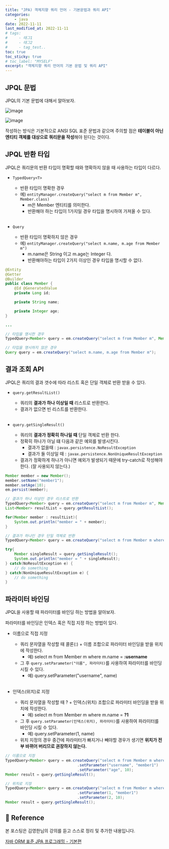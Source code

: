 ```yaml
---
title: "JPA) 객체지향 쿼리 언어 - 기본문법과 쿼리 API"
categories: 
    - java
date: 2022-11-11
last_modified_at: 2022-11-11
# tags:
#     - 태그1
#     - 태그2
#     - tag_test..
toc: true
toc_sticky: true
# toc_label: "MYSELF"
excerpt: "객체지향 쿼리 언어의 기본 문법 및 쿼리 API"
---
```


## JPQL 문법

JPQL의 기본 문법에 대해서 알아보자.

![image](https://user-images.githubusercontent.com/36228833/201143241-4012ba40-424e-4120-a432-722d0c10c35b.png)

![image](https://user-images.githubusercontent.com/36228833/201143346-d27c4dbc-d47e-4b2f-b4a4-af73c5438f37.png)

작성하는 방식은 기본적으로 ANSI SQL 표준 문법과 같으며 주의할 점은 **테이블이 아닌 엔티티 객체를 대상으로 쿼리문을 작성**해야 된다는 것이다.

## JPQL 반환 타입

JPQL은 쿼리문의 반환 타입이 명확할 때와 명확하지 않을 때 사용하는 타입이 다르다.

- `TypedQuery<T>`
  - 반환 타입이 명확한 경우
  - 예) `entityManager.createQuery("select m from Member m", Member.class)`
    - m은 Member 엔티티를 의미한다.
    - 반환해야 하는 타입이 1가지일 경우 타입을 명시하여 가져올 수 있다.<br/><br/>

- `Query`
  - 반환 타입이 명확하지 않은 경우
  - 예) `entityManager.createQuery("select m.name, m.age from Member m")`
    - m.name은 String 이고 m.age는 Integer 다.
    - 반환해야하는 타입이 2가지 이상인 경우 타입을 명시할 수 없다.

```java
@Entity
@Getter
@Builder
public class Member {
    @Id @GeneratedValue
    private Long id;

    private String name;

    private Integer age;
}

...

// 타입을 명시한 경우
TypedQuery<Member> query = em.createQuery("select m from Member m", Member.class);

// 타입을 명시하지 않은 경우
Query query = em.createQuery("select m.name, m.age from Member m");
```

## 결과 조회 API

JPQL은 쿼리의 결과 갯수에 따라 리스트 혹은 단일 객체로 반환 받을 수 있다.

- `query.getResultList()`
  - 쿼리의 **결과가 하나 이상일 때** 리스트로 반환한다.
  - 결과가 없으면 빈 리스트를 반환한다.<br/><br/>

- `query.getSingleResult()`
  - 쿼리의 **결과가 정확히 하나일 때** 단일 객체로 반환 한다.
  - 정확히 하나가 아닐 떄 다음과 같은 예외를 발생시킨다.
    - 결과가 없을때 : `javax.persistence.NoResultException`
    - 결과가 둘 이상일 때 : `javax.persistence.NonUniqueResultException`
  - 결과가 정확하게 하나가 아니면 예외가 발생되기 때문에 try-catch로 작성해야한다. (잘 사용되지 않는다.)


```java
Member member = new Member();
member.setName("member1");
member.setAge(10);
em.persist(member);

// 결과가 하나 이상인 경우 리스트로 반환
TypedQuery<Member> query = em.createQuery("select m from Member m", Member.class);
List<Member> resultList = query.getResultList();

for(Member member : resultList){
    System.out.println("member = " + member);
}

// 결과가 하나인 경우 단일 객체로 반환
TypedQuery<Member> query = em.createQuery("select m from Member m where m.name = 'member1' and m.age = 10", Member.class);

try{
    Member singleResult = query.getSingleResult();
    System.out.println("member = " + singleResult);
} catch(NoResultException e) {
    // do something
} catch(NonUniqueResultException e) {
    // do something
}
```

## 파라미터 바인딩

JPQL을 사용할 때 파라미터를 바인딩 하는 방법을 알아보자.

파라미터를 바인딩은 인덱스 혹은 직접 지정 하는 방법이 있다.

- 이름으로 직접 지정
  - 쿼리 문자열을 작성할 때 콜론(:) + 이름 조합으로 파라미터 바인딩을 받을 위치에 작성한다.
    - 예) select m from Member m where m.name = **:username**
  - 그 후 `query.setParameter("이름", 파라미터)`를 사용하여 파라미터를 바인딩 시킬 수 있다.
    - 예) query.setParameter("username", name) <br/><br/>

- 인덱스(위치)로 지정
  - 쿼리 문자열을 작성할 때 ? + 인덱스(위치) 조합으로 파라미터 바인딩을 받을 위치에 작성한다.
    - 예) select m from Member m where m.name = **?1**
  - 그 후 `query.setParameter(인덱스(위치), 파라미터)`를 사용하여 파라미터를 바인딩 시킬 수 있다.
    - 예) query.setParameter(1, name)
  - 위치 지정의 경우 중간에 파라미터가 빠지거나 빼야할 경우가 생기면 **위치가 전부 바뀌어 버리므로 권장하지 않는다.**

```java
// 이름으로 지정
TypedQuery<Member> query = em.createQuery("select m from Member m where m.name = :username and m.age = :age", Member.class)
                                .setParameter("username", "member1")
                                .setParameter("age", 10);
Member result = query.getSingleResult();

// 위치로 지정
TypedQuery<Member> query = em.createQuery("select m from Member m where m.name = ?1 and m.age = ?2", Member.class)
                                .setParameter(1, "member1")
                                .setParameter(2, 10);
Member result = query.getSingleResult();
```


## 📣 Reference
본 포스팅은 김영한님의 강의를 듣고 스스로 정리 및 추가한 내용입니다.

[자바 ORM 표준 JPA 프로그래밍 - 기본편](https://www.inflearn.com/course/ORM-JPA-Basic/dashboard)<br/>
